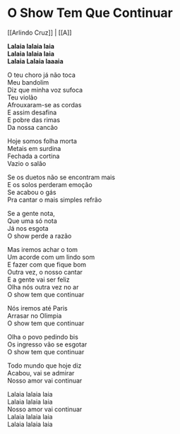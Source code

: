 # O Show Tem Que Continuar

[[Arlindo Cruz]] | [[A]]

**Lalaia lalaia laia  
Lalaia lalaia laia  
Lalaia Lalaia laaaia**

O teu choro já não toca  
Meu bandolim  
Diz que minha voz sufoca  
Teu violão  
Afrouxaram-se as cordas  
E assim desafina  
E pobre das rimas  
Da nossa cancão

Hoje somos folha morta  
Metais em surdina  
Fechada a cortina  
Vazio o salão

Se os duetos não se encontram mais  
E os solos perderam emoção  
Se acabou o gás  
Pra cantar o mais simples refrão

Se a gente nota,  
Que uma só nota  
Já nos esgota  
O show perde a razão

Mas iremos achar o tom  
Um acorde com um lindo som  
E fazer com que fique bom  
Outra vez, o nosso cantar  
E a gente vai ser feliz  
Olha nós outra vez no ar  
O show tem que continuar

Nós iremos até Paris  
Arrasar no Olimpia  
O show tem que continuar

Olha o povo pedindo bis  
Os ingresso vão se esgotar  
O show tem que continuar  

Todo mundo que hoje diz  
Acabou, vai se admirar  
Nosso amor vai continuar

Lalaia lalaia laia  
Lalaia lalaia laia  
Nosso amor vai continuar  
Lalaia lalaia laia  
Lalaia lalaia laia